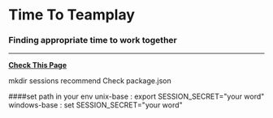 # Time To Teamplay

### Finding appropriate time to work together
---
**[Check This Page](http://hav1n.kr)**

mkdir sessions recommend
Check package.json

####set path in your env
unix-base : export SESSION_SECRET="your word"
windows-base : set SESSION_SECRET="your word"
